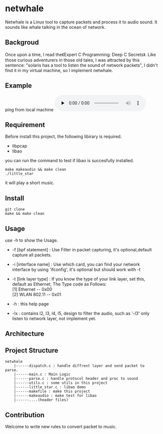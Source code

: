 # netwhale
Netwhale is a Linux tool to capture packets and process it to audio sound. It sounds like whale talking in the ocean of network.

## Backgroud
Once upon a time, I read the《Expert C Programming: Deep C Secrets》. Like those curious adventurers in those old tales, I was attracted by this sentence: "solaris has a tool to listen the sound of network packets", I didn't find it in my virtual machine, so I implement netwhale.

## Example
ping from local machine
<audio id="audio" controls="" preload="none">
      <source id="mp3" src="https://github.com/Heersin/netwhale/example/ping_AAC.mp4">
</audio>

## Requirement
Before install this project, the following libirary is required.
- libpcap
- libao

you can run the command to test if libao is succesfully installed.
```
make makeaudio && make clean
./little_star
```
it will play a short music.

## Install
```
git clone 
make && make clean 
```

## Usage
use -h to show the Usage.
-  -f [bpf statement] : Use Filter in packet capturing, it's optional,default capture all packets.

- -i [interface name] : Use which card, you can find your network interface by using 'ifconfig', it's optional but should work with -t

- -t [link layer type] : If you know the type of your link layer, set this, default as Ethernet, The Type code as Follows:<br>
    [1] Ethernet -- 0x00<br>
    [2] WLAN 802.11 -- 0x01<br>

- -h : this help page

- -lx : contains l2, l3, l4, l5, design to filter the audio, such as '-l3' only listen to network layer, not implement yet.

## Architecture

## Project Structure
```
netwhale
    |------dispatch.c : handle diffrent layer and send packet to parse.
    |------main.c : Main Logic
    |------parse.c : handle protocol header and proc to sound
    |------utils.c : some utils in this project
    |------little_star.c : libao demo
    |------makefile : make this project
    |------makeaudio : make test for libao
    |------....(header files)
```

## Contribution
Welcome to write new rules to convert packet to music.